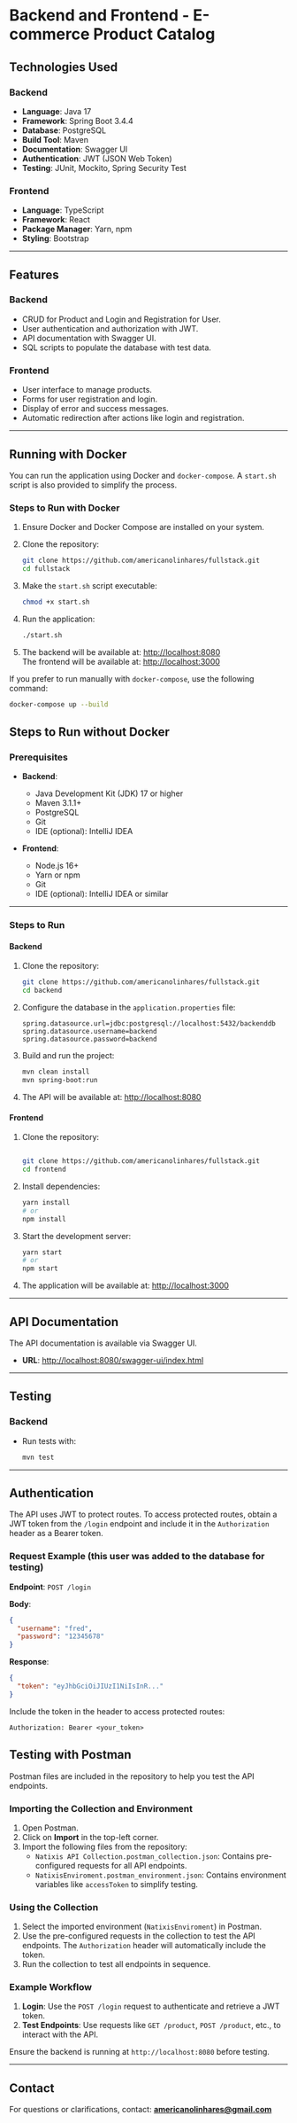 # Backend and Frontend - E-commerce Product Catalog

## Technologies Used

### Backend
- **Language**: Java 17
- **Framework**: Spring Boot 3.4.4
- **Database**: PostgreSQL
- **Build Tool**: Maven
- **Documentation**: Swagger UI
- **Authentication**: JWT (JSON Web Token)
- **Testing**: JUnit, Mockito, Spring Security Test

### Frontend
- **Language**: TypeScript
- **Framework**: React
- **Package Manager**: Yarn, npm
- **Styling**: Bootstrap

---

## Features

### Backend
- CRUD for Product and Login and Registration for User.
- User authentication and authorization with JWT.
- API documentation with Swagger UI.
- SQL scripts to populate the database with test data.

### Frontend
- User interface to manage products.
- Forms for user registration and login.
- Display of error and success messages.
- Automatic redirection after actions like login and registration.

---

## Running with Docker

You can run the application using Docker and `docker-compose`. A `start.sh` script is also provided to simplify the process.

### Steps to Run with Docker
1. Ensure Docker and Docker Compose are installed on your system.

2. Clone the repository:
   ```bash
   git clone https://github.com/americanolinhares/fullstack.git
   cd fullstack
   ```

3. Make the `start.sh` script executable:
   ```bash
   chmod +x start.sh
   ```

4. Run the application:
   ```bash
   ./start.sh
   ```

5. The backend will be available at: [http://localhost:8080](http://localhost:8080)  
   The frontend will be available at: [http://localhost:3000](http://localhost:3000)

If you prefer to run manually with `docker-compose`, use the following command:
```bash
docker-compose up --build
```

## Steps to Run without Docker

### Prerequisites
- **Backend**:
    - Java Development Kit (JDK) 17 or higher
    - Maven 3.1.1+
    - PostgreSQL
    - Git
    - IDE (optional): IntelliJ IDEA

- **Frontend**:
    - Node.js 16+
    - Yarn or npm
    - Git
    - IDE (optional): IntelliJ IDEA or similar

---

### Steps to Run

#### Backend
1. Clone the repository:
   ```bash
   git clone https://github.com/americanolinhares/fullstack.git
   cd backend
   ```

2. Configure the database in the `application.properties` file:
   ```properties
   spring.datasource.url=jdbc:postgresql://localhost:5432/backenddb
   spring.datasource.username=backend
   spring.datasource.password=backend
   ```

3. Build and run the project:
   ```bash
   mvn clean install
   mvn spring-boot:run
   ```

4. The API will be available at: [http://localhost:8080](http://localhost:8080)

#### Frontend
1. Clone the repository:
   ```bash

   git clone https://github.com/americanolinhares/fullstack.git
   cd frontend
   ```

2. Install dependencies:
   ```bash
   yarn install
   # or
   npm install
   ```

3. Start the development server:
   ```bash
   yarn start
   # or
   npm start
   ```

4. The application will be available at: [http://localhost:3000](http://localhost:3000)

---

## API Documentation

The API documentation is available via Swagger UI.

- **URL**: [http://localhost:8080/swagger-ui/index.html](http://localhost:8080/swagger-ui/index.html)

---

## Testing

### Backend
- Run tests with:
  ```bash
  mvn test
  ```

---

## Authentication

The API uses JWT to protect routes. To access protected routes, obtain a JWT token from the `/login` endpoint and include it in the `Authorization` header as a Bearer token.

### Request Example (this user was added to the database for testing)
**Endpoint**: `POST /login`

**Body**:
```json
{
  "username": "fred",
  "password": "12345678"
}
```

**Response**:
```json
{
  "token": "eyJhbGciOiJIUzI1NiIsInR..."
}
```

Include the token in the header to access protected routes:
```
Authorization: Bearer <your_token>
```

## Testing with Postman

Postman files are included in the repository to help you test the API endpoints.

### Importing the Collection and Environment
1. Open Postman.
2. Click on **Import** in the top-left corner.
3. Import the following files from the repository:
    - `Natixis API Collection.postman_collection.json`: Contains pre-configured requests for all API endpoints.
    - `NatixisEnviroment.postman_environment.json`: Contains environment variables like `accessToken` to simplify testing.

### Using the Collection
1. Select the imported environment (`NatixisEnviroment`) in Postman.
2. Use the pre-configured requests in the collection to test the API endpoints. The `Authorization` header will automatically include the token.
3. Run the collection to test all endpoints in sequence.

### Example Workflow
1. **Login**: Use the `POST /login` request to authenticate and retrieve a JWT token.
2. **Test Endpoints**: Use requests like `GET /product`, `POST /product`, etc., to interact with the API.

Ensure the backend is running at `http://localhost:8080` before testing.

---

## Contact

For questions or clarifications, contact: **americanolinhares@gmail.com**